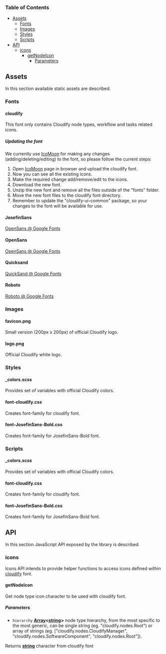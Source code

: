 <!-- Generated by documentation.js. Update this documentation by updating the source code. -->

### Table of Contents

-   [Assets][1]
    -   [Fonts][2]
    -   [Images][3]
    -   [Styles][4]
    -   [Scripts][5]
-   [API][6]
    -   [icons][7]
        -   [getNodeIcon][8]
            -   [Parameters][9]

## Assets

In this section available static assets are described.


### Fonts

#### cloudify

This font only contains Cloudify node types, workflow and tasks related icons.

##### Updating the font

We currently use [IcoMoon][10] for making any changes (adding/deleting/editing) to the font, so please follow the current steps:

1.  Open [IcoMoon][10] page in browser and upload the cloudify font.
2.  Now you can see all the existing icons.
3.  Make the required change add/remove/edit to the icons.
4.  Download the new font.
5.  Unzip the new font and remove all the files outside of the "fonts" folder.
6.  Move the new font files to the cloudify font directory.
7.  Remember to update the "cloudify-ui-common" package, so your changes to the font will be available for use.

#### JosefinSans

[OpenSans @ Google Fonts][11]

#### OpenSans

[OpenSans @ Google Fonts][11]

#### Quicksand

[QuickSand @ Google Fonts][12] 

#### Roboto

[Roboto @ Google Fonts][13] 


### Images

#### favicon.png

Small version (200px x 200px) of official Cloudify logo. 

#### logo.png

Official Cloudify white logo. 


### Styles

#### \_colors.scss

Provides set of variables with official Cloudify colors.

#### font-cloudify.css

Creates font-family for cloudify font.

#### font-JosefinSans-Bold.css

Creates font-family for JosefinSans-Bold font.


### Scripts

#### \_colors.scss

Provides set of variables with official Cloudify colors.

#### font-cloudify.css

Creates font-family for cloudify font.

#### font-JosefinSans-Bold.css

Creates font-family for JosefinSans-Bold font.


## API

In this section JavaScript API exposed by the library is described.


### icons

Icons API intends to provide helper functions to access icons defined within [cloudify][2] font.


#### getNodeIcon

Get node type icon character to be used with cloudify font.

##### Parameters

-   `hierarchy` **[Array][14]&lt;[string][15]>** node type hierarchy, from the most specific to the most generic,
    can be single string (eg. "cloudify.nodes.Root")
    or array of strings (eg. ["cloudify.nodes.CloudifyManager", "cloudify.nodes.SoftwareComponent", "cloudify.nodes.Root"]).

Returns **[string][15]** character from cloudify font

[1]: #assets

[2]: #fonts

[3]: #images

[4]: #styles

[5]: #scripts

[6]: #api

[7]: #icons

[8]: #getnodeicon

[9]: #parameters

[10]: https://icomoon.io

[11]: https://fonts.google.com/specimen/OpenSans

[12]: https://fonts.google.com/specimen/Quicksand

[13]: https://fonts.google.com/specimen/Roboto

[14]: https://developer.mozilla.org/docs/Web/JavaScript/Reference/Global_Objects/Array

[15]: https://developer.mozilla.org/docs/Web/JavaScript/Reference/Global_Objects/String
